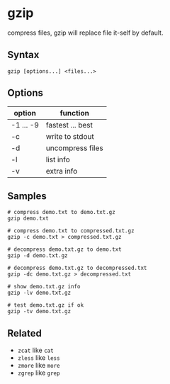 # gzip

compress files,
gzip will replace file it-self by default.

## Syntax

```shell
gzip [options...] <files...>
```

## Options

| option    | function         |
|-----------|------------------|
| -1 ... -9 | fastest ... best |
| -c        | write to stdout  |
| -d        | uncompress files |
| -l        | list info        |
| -v        | extra info       |

## Samples

```shell
# compress demo.txt to demo.txt.gz
gzip demo.txt

# compress demo.txt to compressed.txt.gz
gzip -c demo.txt > compressed.txt.gz
```

```shell
# decompress demo.txt.gz to demo.txt
gzip -d demo.txt.gz

# decompress demo.txt.gz to decompressed.txt
gzip -dc demo.txt.gz > decompressed.txt
```

```shell
# show demo.txt.gz info
gzip -lv demo.txt.gz

# test demo.txt.gz if ok
gzip -tv demo.txt.gz
```

## Related

- `zcat` like `cat`
- `zless` like `less`
- `zmore` like `more`
- `zgrep` like `grep`
